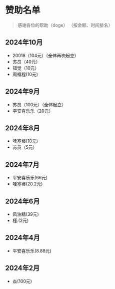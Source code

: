 # 赞助名单
> 感谢各位的帮助（doge）
> （按金额、时间排名）

## 2024年10月
- 20018（104元）（~~全体再次起立~~）
- 苏员（40元）
- 错觉（10元）
- 周福程(10元)


## 2024年9月
- 苏员（100元）（~~全体起立~~）
- 平安喜乐乐（20元）
## 2024年8月
- 哇塞棒(10元)
- 苏员（5元）
## 2024年7月
- 平安喜乐乐(66元)
- 哇塞棒(20.2元)
## 2024年6月
- 风油精(39元)
- 槿.(2元)
## 2024年4月
- 平安喜乐乐(8.88元)
## 2024年2月
- 焱(100元)
